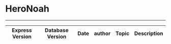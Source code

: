 # HeroNoah

---
|Express Version|Database Version|Date|author|Topic|Description|
|:-:|:-:|:-:|:-:|:-:|:--|